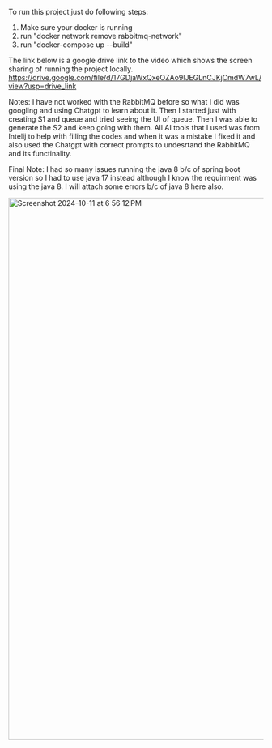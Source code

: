 To run this project just do following steps:
1. Make sure your docker is running
2. run "docker network remove rabbitmq-network"
3. run "docker-compose up --build"

The link below is a google drive link to the video which shows the screen sharing of running the project locally.
https://drive.google.com/file/d/17GDjaWxQxeOZAo9lJEGLnCJKjCmdW7wL/view?usp=drive_link

Notes:
I have not worked with the RabbitMQ before so what I did was googling and using Chatgpt to learn about it. Then I started just with creating S1 and queue and tried seeing the UI of queue. Then I was able to generate the S2 and keep going with them.
All AI tools that I used was from Intelij to help with filling the codes and when it was a mistake I fixed it and also used the Chatgpt with correct prompts to undesrtand the RabbitMQ and its functinality.

Final Note:
I had so many issues running the java 8 b/c of spring boot version so I had to use java 17 instead although I know the requirment was using the java 8. I will attach some errors b/c of java 8 here also.

<img width="1070" alt="Screenshot 2024-10-11 at 6 56 12 PM" src="https://github.com/user-attachments/assets/ea03a901-00a8-4177-a5f3-978e86afada6">
